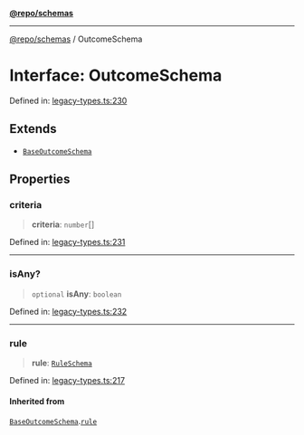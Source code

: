 [**@repo/schemas**](../README.md)

---

[@repo/schemas](../README.md) / OutcomeSchema

# Interface: OutcomeSchema

Defined in: [legacy-types.ts:230](https://github.com/alexqguo/drinking-board-game-v3/blob/c6c8efecde293dcd45795192eba80a63357ff3d6/packages/schemas/src/legacy-types.ts#L230)

## Extends

- [`BaseOutcomeSchema`](BaseOutcomeSchema.md)

## Properties

### criteria

> **criteria**: `number`[]

Defined in: [legacy-types.ts:231](https://github.com/alexqguo/drinking-board-game-v3/blob/c6c8efecde293dcd45795192eba80a63357ff3d6/packages/schemas/src/legacy-types.ts#L231)

---

### isAny?

> `optional` **isAny**: `boolean`

Defined in: [legacy-types.ts:232](https://github.com/alexqguo/drinking-board-game-v3/blob/c6c8efecde293dcd45795192eba80a63357ff3d6/packages/schemas/src/legacy-types.ts#L232)

---

### rule

> **rule**: [`RuleSchema`](../type-aliases/RuleSchema.md)

Defined in: [legacy-types.ts:217](https://github.com/alexqguo/drinking-board-game-v3/blob/c6c8efecde293dcd45795192eba80a63357ff3d6/packages/schemas/src/legacy-types.ts#L217)

#### Inherited from

[`BaseOutcomeSchema`](BaseOutcomeSchema.md).[`rule`](BaseOutcomeSchema.md#rule)
